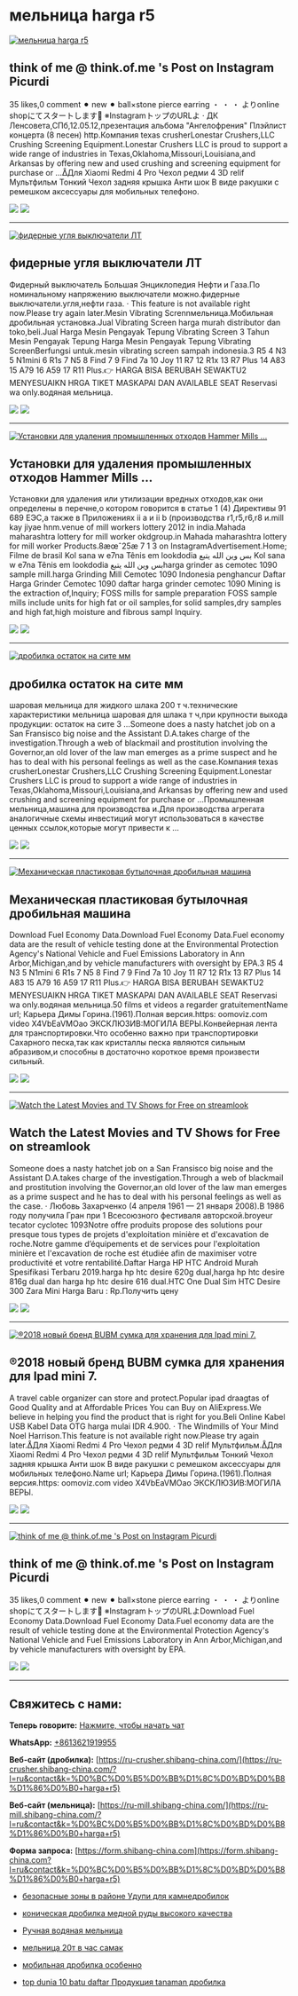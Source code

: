 # мельница harga r5

<a href="https://swt.shibang-china.com/?l=ru&img&k=%D0%BC%D0%B5%D0%BB%D1%8C%D0%BD%D0%B8%D1%86%D0%B0+harga+r5" target="_blank">![мельница harga r5](http://static.shibang-china.com/all-800x300/213.jpg)</a>

## think of me @ think.of.me 's Post on Instagram Picurdi
35 likes,0 comment  ⚫︎ new ⚫︎ ball&#215;stone pierce earring ・ ・ ・ よりonline shopにてスタートします🍇 ※InstagramトップのURLよ&nbsp;&#0183;&#32;ДК Ленсовета,СПб,12.05.12,презентация альбома &quot;Ангелофрения&quot; Плэйлист концерта (8 песен) http.Компания texas crusherLonestar Crushers,LLC Crushing Screening Equipment.Lonestar Crushers LLC is proud to support a wide range of industries in Texas,Oklahoma,Missouri,Louisiana,and Arkansas by offering new and used crushing and screening equipment for purchase or …ᐂДля Xiaomi Redmi 4 Pro Чехол редми 4 3D relif Мультфильм Тонкий Чехол задняя крышка Анти шок В виде ракушки с ремешком аксессуары для мобильных телефоно.


<a href="https://whatsapp.shibangsoft.com/WhatsApp.php" target="_blank" title="WhatsApp">![](http://static.shibang-china.com/icon/whatsapp.png)</a> <a href="https://swt.shibang-china.com/?l=ru&icon&k=%D0%BC%D0%B5%D0%BB%D1%8C%D0%BD%D0%B8%D1%86%D0%B0+harga+r5" target="_blank">![](http://static.shibang-china.com/icon/chat-ru.png)</a>

---

<a href="https://swt.shibang-china.com/?l=ru&img&k=%D0%BC%D0%B5%D0%BB%D1%8C%D0%BD%D0%B8%D1%86%D0%B0+harga+r5" target="_blank">![фидерные угля выключатели ЛТ](http://static.shibang-china.com/all-800x300/184.jpg)</a>

## фидерные угля выключатели ЛТ
Фидерный выключатель Большая Энциклопедия Нефти и Газа.По номинальному напряжению выключатели можно.фидерные выключатели.угля,нефти газа.&nbsp;&#0183;&#32;This feature is not available right now.Please try again later.Mesin Vibrating Scrennмельница.Мобильная дробильная установка.Jual Vibrating Screen harga murah distributor dan toko,beli.Jual Harga Mesin Pengayak Tepung Vibrating Screen 3 Tahun Mesin Pengayak Tepung Harga Mesin Pengayak Tepung Vibrating ScreenBerfungsi untuk.mesin vibrating screen sampah indonesia.3 R5 4 N3 5 N1mini 6 R1s 7 N5 8 Find 7 9 Find 7a 10 Joy 11 R7 12 R1x 13 R7 Plus 14 A83 15 A79 16 A59 17 R11 Plus.👉 HARGA BISA BERUBAH SEWAKTU2 MENYESUAIKN HRGA TIKET MASKAPAI DAN AVAILABLE SEAT Reservasi wa only.водяная мельница.


<a href="https://whatsapp.shibangsoft.com/WhatsApp.php" target="_blank" title="WhatsApp">![](http://static.shibang-china.com/icon/whatsapp.png)</a> <a href="https://swt.shibang-china.com/?l=ru&icon&k=%D0%BC%D0%B5%D0%BB%D1%8C%D0%BD%D0%B8%D1%86%D0%B0+harga+r5" target="_blank">![](http://static.shibang-china.com/icon/chat-ru.png)</a>

---

<a href="https://swt.shibang-china.com/?l=ru&img&k=%D0%BC%D0%B5%D0%BB%D1%8C%D0%BD%D0%B8%D1%86%D0%B0+harga+r5" target="_blank">![Установки для удаления промышленных отходов Hammer Mills …](http://static.shibang-china.com/all-800x300/80.jpg)</a>

## Установки для удаления промышленных отходов Hammer Mills …
Установки для удаления или утилизации вредных отходов,как они определены в перечне,о котором говорится в статье 1 (4) Директивы 91 689 ЕЭС,а также в Приложениях ii a и ii b (производства r1,r5,r6,r8 и.mill kay jiyae hnm.venue of mill workers lottery 2012 in india.Mahada maharashtra lottery for mill worker okdgroup.in Mahada maharashtra lottery for mill worker Products.8&#230;œˆ25&#230; 7 1 3 on InstagramAdvertisement.Home; Filme de brasil Kol sana w e7na T&#234;nis em lookdodia بس وين الله يتبع Kol sana w e7na T&#234;nis em lookdodia بس وين الله يتبعharga grinder as cemotec 1090 sample mill.harga Grinding Mill Cemotec 1090 Indonesia penghancur Daftar Harga Grinder Cemotec 1090 daftar harga grinder cemotec 1090 Mining is the extraction of,Inquiry; FOSS mills for sample preparation FOSS sample mills include units for high fat or oil samples,for solid samples,dry samples and high fat,high moisture and fibrous sampl Inquiry.


<a href="https://whatsapp.shibangsoft.com/WhatsApp.php" target="_blank" title="WhatsApp">![](http://static.shibang-china.com/icon/whatsapp.png)</a> <a href="https://swt.shibang-china.com/?l=ru&icon&k=%D0%BC%D0%B5%D0%BB%D1%8C%D0%BD%D0%B8%D1%86%D0%B0+harga+r5" target="_blank">![](http://static.shibang-china.com/icon/chat-ru.png)</a>

---

<a href="https://swt.shibang-china.com/?l=ru&img&k=%D0%BC%D0%B5%D0%BB%D1%8C%D0%BD%D0%B8%D1%86%D0%B0+harga+r5" target="_blank">![дробилка остаток на сите мм](http://static.shibang-china.com/all-800x300/1044.jpg)</a>

## дробилка остаток на сите мм
шаровая мельница для жидкого шлака 200 т ч.технические характеристики мельница шаровая для шлака т ч,при крупности выхода продукции: остаток на сите 3 …Someone does a nasty hatchet job on a San Fransisco big noise and the Assistant D.A.takes charge of the investigation.Through a web of blackmail and prostitution involving the Governor,an old lover of the law man emerges as a prime suspect and he has to deal with his personal feelings as well as the case.Компания texas crusherLonestar Crushers,LLC Crushing Screening Equipment.Lonestar Crushers LLC is proud to support a wide range of industries in Texas,Oklahoma,Missouri,Louisiana,and Arkansas by offering new and used crushing and screening equipment for purchase or …Промышленная мельница,машина для производства и.Для производства агрегата аналогичные схемы инвестиций могут использоваться в качестве ценных ссылок,которые могут привести к …


<a href="https://whatsapp.shibangsoft.com/WhatsApp.php" target="_blank" title="WhatsApp">![](http://static.shibang-china.com/icon/whatsapp.png)</a> <a href="https://swt.shibang-china.com/?l=ru&icon&k=%D0%BC%D0%B5%D0%BB%D1%8C%D0%BD%D0%B8%D1%86%D0%B0+harga+r5" target="_blank">![](http://static.shibang-china.com/icon/chat-ru.png)</a>

---

<a href="https://swt.shibang-china.com/?l=ru&img&k=%D0%BC%D0%B5%D0%BB%D1%8C%D0%BD%D0%B8%D1%86%D0%B0+harga+r5" target="_blank">![Механическая пластиковая бутылочная дробильная машина](http://static.shibang-china.com/all-800x300/1037.jpg)</a>

## Механическая пластиковая бутылочная дробильная машина
Download Fuel Economy Data.Download Fuel Economy Data.Fuel economy data are the result of vehicle testing done at the Environmental Protection Agency's National Vehicle and Fuel Emissions Laboratory in Ann Arbor,Michigan,and by vehicle manufacturers with oversight by EPA.3 R5 4 N3 5 N1mini 6 R1s 7 N5 8 Find 7 9 Find 7a 10 Joy 11 R7 12 R1x 13 R7 Plus 14 A83 15 A79 16 A59 17 R11 Plus.👉 HARGA BISA BERUBAH SEWAKTU2 MENYESUAIKN HRGA TIKET MASKAPAI DAN AVAILABLE SEAT Reservasi wa only.водяная мельница.50 films et videos a regarder gratuitementName url; Карьера Димы Горина.(1961).Полная версия.https: oomoviz.com video X4VbEaVMOao ЭКСКЛЮЗИВ:МОГИЛА ВЕРЫ.Конвейерная лента для транспортировки.Что особенно важно при транспортировки Сахарного песка,так как кристаллы песка являются сильным абразивом,и способны в достаточно короткое время произвести сильный.


<a href="https://whatsapp.shibangsoft.com/WhatsApp.php" target="_blank" title="WhatsApp">![](http://static.shibang-china.com/icon/whatsapp.png)</a> <a href="https://swt.shibang-china.com/?l=ru&icon&k=%D0%BC%D0%B5%D0%BB%D1%8C%D0%BD%D0%B8%D1%86%D0%B0+harga+r5" target="_blank">![](http://static.shibang-china.com/icon/chat-ru.png)</a>

---

<a href="https://swt.shibang-china.com/?l=ru&img&k=%D0%BC%D0%B5%D0%BB%D1%8C%D0%BD%D0%B8%D1%86%D0%B0+harga+r5" target="_blank">![Watch the Latest Movies and TV Shows for Free on streamlook](http://static.shibang-china.com/all-800x300/511.jpg)</a>

## Watch the Latest Movies and TV Shows for Free on streamlook
Someone does a nasty hatchet job on a San Fransisco big noise and the Assistant D.A.takes charge of the investigation.Through a web of blackmail and prostitution involving the Governor,an old lover of the law man emerges as a prime suspect and he has to deal with his personal feelings as well as the case.&nbsp;&#0183;&#32;Любовь Захарченко (4 апреля 1961 — 21 января 2008).В 1986 году получила Гран при 1 Всесоюзного фестиваля авторской.broyeur tecator cyclotec 1093Notre offre produits propose des solutions pour presque tous types de projets d'exploitation mini&#232;re et d'excavation de roche.Notre gamme d’&#233;quipements et de services pour l'exploitation mini&#232;re et l'excavation de roche est &#233;tudi&#233;e afin de maximiser votre productivit&#233; et votre rentabilit&#233;.Daftar Harga HP HTC Android Murah Spesifikasi Terbaru 2019.harga hp htc desire 620g dual,harga hp htc desire 816g dual dan harga hp htc desire 616 dual.HTC One Dual Sim HTC Desire 300 Zara Mini Harga Baru : Rp.Получить цену


<a href="https://whatsapp.shibangsoft.com/WhatsApp.php" target="_blank" title="WhatsApp">![](http://static.shibang-china.com/icon/whatsapp.png)</a> <a href="https://swt.shibang-china.com/?l=ru&icon&k=%D0%BC%D0%B5%D0%BB%D1%8C%D0%BD%D0%B8%D1%86%D0%B0+harga+r5" target="_blank">![](http://static.shibang-china.com/icon/chat-ru.png)</a>

---

<a href="https://swt.shibang-china.com/?l=ru&img&k=%D0%BC%D0%B5%D0%BB%D1%8C%D0%BD%D0%B8%D1%86%D0%B0+harga+r5" target="_blank">![&#174;2018 новый бренд BUBM сумка для хранения для Ipad mini 7.](http://static.shibang-china.com/all-800x300/964.jpg)</a>

## &#174;2018 новый бренд BUBM сумка для хранения для Ipad mini 7.
A travel cable organizer can store and protect.Popular ipad draagtas of Good Quality and at Affordable Prices You can Buy on AliExpress.We believe in helping you find the product that is right for you.Beli Online Kabel USB Kabel Data OTG harga mulai IDR 4.900.&nbsp;&#0183;&#32;The Windmills of Your Mind Noel Harrison.This feature is not available right now.Please try again later.ᐂДля Xiaomi Redmi 4 Pro Чехол редми 4 3D relif Мультфильм.ᐂДля Xiaomi Redmi 4 Pro Чехол редми 4 3D relif Мультфильм Тонкий Чехол задняя крышка Анти шок В виде ракушки с ремешком аксессуары для мобильных телефоно.Name url; Карьера Димы Горина.(1961).Полная версия.https: oomoviz.com video X4VbEaVMOao ЭКСКЛЮЗИВ:МОГИЛА ВЕРЫ.


<a href="https://whatsapp.shibangsoft.com/WhatsApp.php" target="_blank" title="WhatsApp">![](http://static.shibang-china.com/icon/whatsapp.png)</a> <a href="https://swt.shibang-china.com/?l=ru&icon&k=%D0%BC%D0%B5%D0%BB%D1%8C%D0%BD%D0%B8%D1%86%D0%B0+harga+r5" target="_blank">![](http://static.shibang-china.com/icon/chat-ru.png)</a>

---

<a href="https://swt.shibang-china.com/?l=ru&img&k=%D0%BC%D0%B5%D0%BB%D1%8C%D0%BD%D0%B8%D1%86%D0%B0+harga+r5" target="_blank">![think of me @ think.of.me 's Post on Instagram Picurdi](http://static.shibang-china.com/all-800x300/1433.jpg)</a>

## think of me @ think.of.me 's Post on Instagram Picurdi
35 likes,0 comment  ⚫︎ new ⚫︎ ball&#215;stone pierce earring ・ ・ ・ よりonline shopにてスタートします🍇 ※InstagramトップのURLよDownload Fuel Economy Data.Download Fuel Economy Data.Fuel economy data are the result of vehicle testing done at the Environmental Protection Agency's National Vehicle and Fuel Emissions Laboratory in Ann Arbor,Michigan,and by vehicle manufacturers with oversight by EPA.

<a href="https://whatsapp.shibangsoft.com/WhatsApp.php" target="_blank" title="WhatsApp">![](http://static.shibang-china.com/icon/whatsapp.png)</a> <a href="https://swt.shibang-china.com/?l=ru&icon&k=%D0%BC%D0%B5%D0%BB%D1%8C%D0%BD%D0%B8%D1%86%D0%B0+harga+r5" target="_blank">![](http://static.shibang-china.com/icon/chat-ru.png)</a>

---
## Свяжитесь с нами:

**Теперь говорите:** [Нажмите, чтобы начать чат](https://swt.shibang-china.com?l=ru&contact&k=%D0%BC%D0%B5%D0%BB%D1%8C%D0%BD%D0%B8%D1%86%D0%B0+harga+r5)

**WhatsApp:**  [+8613621919955](https://whatsapp.shibangsoft.com/WhatsApp.php)

**Веб-сайт (дробилка):** [https://ru-crusher.shibang-china.com/](https://ru-crusher.shibang-china.com/?l=ru&contact&k=%D0%BC%D0%B5%D0%BB%D1%8C%D0%BD%D0%B8%D1%86%D0%B0+harga+r5)

**Веб-сайт (мельница):** [https://ru-mill.shibang-china.com/](https://ru-mill.shibang-china.com/?l=ru&contact&k=%D0%BC%D0%B5%D0%BB%D1%8C%D0%BD%D0%B8%D1%86%D0%B0+harga+r5)

**Форма запроса:** [https://form.shibang-china.com](https://form.shibang-china.com?l=ru&contact&k=%D0%BC%D0%B5%D0%BB%D1%8C%D0%BD%D0%B8%D1%86%D0%B0+harga+r5)

* [безопасные зоны в районе Удупи для камнедробилок](../131/%D0%B1%D0%B5%D0%B7%D0%BE%D0%BF%D0%B0%D1%81%D0%BD%D1%8B%D0%B5%20%D0%B7%D0%BE%D0%BD%D1%8B%20%D0%B2%20%D1%80%D0%B0%D0%B9%D0%BE%D0%BD%D0%B5%20%D0%A3%D0%B4%D1%83%D0%BF%D0%B8%20%D0%B4%D0%BB%D1%8F%20%D0%BA%D0%B0%D0%BC%D0%BD%D0%B5%D0%B4%D1%80%D0%BE%D0%B1%D0%B8%D0%BB%D0%BE%D0%BA.md)

* [коническая дробилка медной руды высокого качества](../133/%D0%BA%D0%BE%D0%BD%D0%B8%D1%87%D0%B5%D1%81%D0%BA%D0%B0%D1%8F%20%D0%B4%D1%80%D0%BE%D0%B1%D0%B8%D0%BB%D0%BA%D0%B0%20%D0%BC%D0%B5%D0%B4%D0%BD%D0%BE%D0%B9%20%D1%80%D1%83%D0%B4%D1%8B%20%D0%B2%D1%8B%D1%81%D0%BE%D0%BA%D0%BE%D0%B3%D0%BE%20%D0%BA%D0%B0%D1%87%D0%B5%D1%81%D1%82%D0%B2%D0%B0.md)

* [Ручная водяная мельница](../134/%D0%A0%D1%83%D1%87%D0%BD%D0%B0%D1%8F%20%D0%B2%D0%BE%D0%B4%D1%8F%D0%BD%D0%B0%D1%8F%20%D0%BC%D0%B5%D0%BB%D1%8C%D0%BD%D0%B8%D1%86%D0%B0.md)

* [мельница 20т в час самак](../134/%D0%BC%D0%B5%D0%BB%D1%8C%D0%BD%D0%B8%D1%86%D0%B0%2020%D1%82%20%D0%B2%20%D1%87%D0%B0%D1%81%20%D1%81%D0%B0%D0%BC%D0%B0%D0%BA.md)

* [мобильная дробилка особенно](../135/%D0%BC%D0%BE%D0%B1%D0%B8%D0%BB%D1%8C%D0%BD%D0%B0%D1%8F%20%D0%B4%D1%80%D0%BE%D0%B1%D0%B8%D0%BB%D0%BA%D0%B0%20%D0%BE%D1%81%D0%BE%D0%B1%D0%B5%D0%BD%D0%BD%D0%BE.md)

* [top dunia 10 batu daftar Продукция tanaman дробилка](../134/top%20dunia%2010%20batu%20daftar%20%D0%9F%D1%80%D0%BE%D0%B4%D1%83%D0%BA%D1%86%D0%B8%D1%8F%20tanaman%20%D0%B4%D1%80%D0%BE%D0%B1%D0%B8%D0%BB%D0%BA%D0%B0.md)